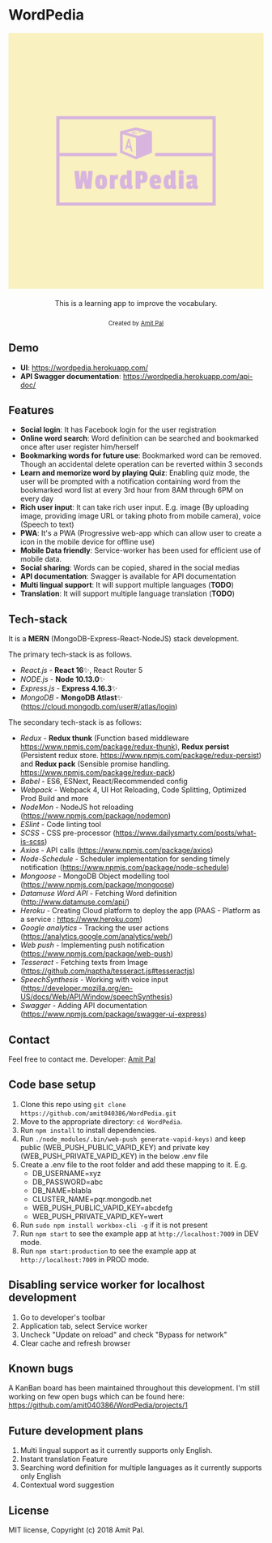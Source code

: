 <h1>WordPedia</h1>

<div align="center">
  <img src="app/images/logos/WordPedia-512x512.png" />
</div>

<br />

<div align="center">This is a learning app to improve the vocabulary.</div>

<br />

<div align="center">
  <sub>Created by <a href="https://www.linkedin.com/in/amit-pal-0241423a/">Amit Pal</a></sub>
</div>

## Demo

- **UI**: https://wordpedia.herokuapp.com/
- **API Swagger documentation**: https://wordpedia.herokuapp.com/api-doc/

## Features

- **Social login**: It has Facebook login for the user registration
- **Online word search**: Word definition can be searched and bookmarked once after user register him/herself
- **Bookmarking words for future use**: Bookmarked word can be removed. Though an accidental delete operation can be reverted within 3 seconds
- **Learn and memorize word by playing Quiz**: Enabling quiz mode, the user will be prompted with a notification containing word from the bookmarked word list at every 3rd hour from 8AM through 6PM on every day
- **Rich user input**: It can take rich user input. E.g. image (By uploading image, providing image URL or taking photo from mobile camera), voice (Speech to text)
- **PWA**: It's a PWA (Progressive web-app which can allow user to create a icon in the mobile device for offline use)
- **Mobile Data friendly**: Service-worker has been used for efficient use of mobile data.
- **Social sharing**: Words can be copied, shared in the social medias
- **API documentation**: Swagger is available for API documentation
- **Multi lingual support**: It will support multiple languages (**TODO**)
- **Translation**: It will support multiple language translation (**TODO**)

## Tech-stack

It is a **MERN** (MongoDB-Express-React-NodeJS) stack development.

The primary tech-stack is as follows.

- _React.js_ - **React 16**✨, React Router 5
- _NODE.js_ - **Node 10.13.0**✨
- _Express.js_ - **Express 4.16.3**✨
- _MongoDB_ - **MongoDB Atlast**✨ (https://cloud.mongodb.com/user#/atlas/login)

The secondary tech-stack is as follows:

- _Redux_ - **Redux thunk** (Function based middleware https://www.npmjs.com/package/redux-thunk), **Redux persist** (Persistent redux store. https://www.npmjs.com/package/redux-persist) and **Redux pack** (Sensible promise handling. https://www.npmjs.com/package/redux-pack)
- _Babel_ - ES6, ESNext, React/Recommended config
- _Webpack_ - Webpack 4, UI Hot Reloading, Code Splitting, Optimized Prod Build and more
- _NodeMon_ - NodeJS hot reloading (https://www.npmjs.com/package/nodemon)
- _ESlint_ - Code linting tool
- _SCSS_ - CSS pre-processor (https://www.dailysmarty.com/posts/what-is-scss)
- _Axios_ - API calls (https://www.npmjs.com/package/axios)
- _Node-Schedule_ - Scheduler implementation for sending timely notification (https://www.npmjs.com/package/node-schedule)
- _Mongoose_ - MongoDB Object modelling tool (https://www.npmjs.com/package/mongoose)
- _Datamuse Word API_ - Fetching Word definition (http://www.datamuse.com/api/)
- _Heroku_ - Creating Cloud platform to deploy the app (PAAS - Platform as a service : https://www.heroku.com)
- _Google analytics_ - Tracking the user actions (https://analytics.google.com/analytics/web/)
- _Web push_ - Implementing push notification (https://www.npmjs.com/package/web-push)
- _Tesseract_ - Fetching texts from Image (https://github.com/naptha/tesseract.js#tesseractjs)
- _SpeechSynthesis_ - Working with voice input (https://developer.mozilla.org/en-US/docs/Web/API/Window/speechSynthesis)
- _Swagger_ - Adding API documentation (https://www.npmjs.com/package/swagger-ui-express)

## Contact
Feel free to contact me.
Developer: <a href="mailto:hellowordpedia@gmail.com">Amit Pal</a>

## Code base setup

1. Clone this repo using `git clone https://github.com/amit040386/WordPedia.git`
2. Move to the appropriate directory: `cd WordPedia`.<br />
3. Run `npm install` to install dependencies.<br />
4. Run `./node_modules/.bin/web-push generate-vapid-keys)` and keep public (WEB_PUSH_PUBLIC_VAPID_KEY) and private key (WEB_PUSH_PRIVATE_VAPID_KEY) in the below .env file
4. Create a .env file to the root folder and add these mapping to it. E.g.
    - DB_USERNAME=xyz
    - DB_PASSWORD=abc
    - DB_NAME=blabla
    - CLUSTER_NAME=pqr.mongodb.net
    - WEB_PUSH_PUBLIC_VAPID_KEY=abcdefg
    - WEB_PUSH_PRIVATE_VAPID_KEY=wert
5. Run `sudo npm install workbox-cli -g` if it is not present
6. Run `npm start` to see the example app at `http://localhost:7009` in DEV mode.
7. Run `npm start:production` to see the example app at `http://localhost:7009` in PROD mode.

## Disabling service worker for localhost development

1. Go to developer's toolbar
2. Application tab, select Service worker
3. Uncheck "Update on reload" and check "Bypass for network"
4. Clear cache and refresh browser

## Known bugs

A KanBan board has been maintained throughout this development. I'm still working on few open bugs which can be found here: https://github.com/amit040386/WordPedia/projects/1

## Future development plans

1. Multi lingual support as it currently supports only English.
2. Instant translation Feature
3. Searching word definition for multiple languages as it currently supports only English
4. Contextual word suggestion

## License

MIT license, Copyright (c) 2018 Amit Pal.
